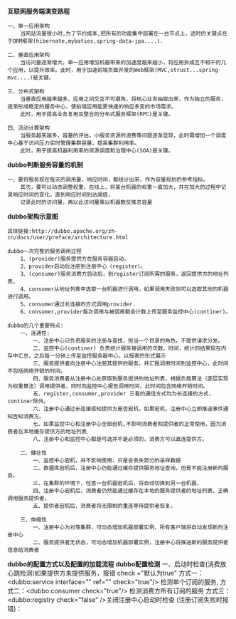 **互联网服务端演变路程**
    
    一、单一应用架构
        当网站流量很小时,为了节约成本,把所有的功能集中部署在一台节点上，这时的关键点在于ORM框架(hibernate,mybaties,spring-data-jpa....).
    
    二、垂直应用架构
        当访问量逐渐增大，单一应用增加机器带来的加速度越来越小，将应用拆成互不相干的几个应用，以提升效率。此时，用于加速前端页面开发的Web框架(MVC,strust...spring-mvc....)是关键。
        
    三、分布式架构
        当垂直应用越来越多，应用之间交互不可避免，将核心业务抽取出来，作为独立的服务，逐渐形成稳定的服务中心，使前端应用能更快速的响应多变的市场需求。
        此时，用于提高业务复用及整合的分布式服务框架(RPC)是关键。    
    
    四、流动计算架构
        当服务越来越多，容量的评估，小服务资源的浪费等问题逐渐显现，此时需增加一个调度中心基于访问压力实时管理集群容量，提高集群利用率。
        此时，用于提高机器利用率的资源调度和治理中心(SOA)是关键。
**dubbo判断服务容量的机制**
    
    一、要将服务现在每天的调用量，响应时间，都统计出来，作为容量规划的参考指标。
        其次，要可以动态调整权重，在线上，将某台机器的权重一直加大，并在加大的过程中记录响应时间的变化，直到响应时间到达阈值，
        记录此时的访问量，再以此访问量乘以机器数反推总容量


**dubbo架构示意图**
    
    具体链接:http://dubbo.apache.org/zh-cn/docs/user/preface/architecture.html
    
    dubbo一次完整的服务调用过程
        1、(provider)服务提供方在服务容器启动。
        2、provider启动后注册到注册中心（register）。
        3、(consumer)服务消费方启动后，到register订阅所需的服务，返回提供方的地址列表。
        4、consumer从地址列表中选取一台机器进行调用，如果调用失败则可以选取其他的机器进行调用。
        5、consumer通过长连接的方式调用provider.
        6、consumer,provider每次调用与被调用都会计数上传至服务监控中心(continer)。
    
    dubbo的几个重要特点:
        一、连通性:
            一、注册中心只负责服务的注册与查找，担当一个目录的角色。不提供请求分发。
            二、监控中心(continer) 负责统计服务被调用的次数，时间，统计的结果现在内存中汇总，之后每一分钟上传至监控服务器中心，以报表的形式展示
            三、服务提供者向注册中心注册其提供的服务。并汇报调用时间到监控中心，此时间不包括网络开销的时间。
            四、服务消费者从注册中心处获取到服务提供的地址列表，根据负载算法（底层实现为权重算法）调用提供者，同时向监控中心报告调用时间，此时间包含网络开销时间。
            五、register,consumer,provider 三者的通信方式均为长连接的方式，continer除外。
            六、注册中心通过长连接感知提供方是否宕机，如果宕机，注册中心立即推送事件通知告知消费方。
            七、如果监控中心和注册中心全部宕机,不影响消费者和提供者的正常使用，因为消费者在本地缓存提供方的地址列表
            八、注册中心和监控中心都是可选并不是必须的，消费方可以直连提供方。
        
        二、健壮性
            一、监控中心宕机，并不影响使用，只是会丢失部分的采样数据
            二、数据库宕机后，注册中心仍能通过缓存提供服务地址查询，但是不能注册新的服务。
            三、在集群的环境下，任意一台机器宕机后，将自动切换到另一台机器，
            四、注册中心宕机后，消费者仍然能通过缓存在本地的服务提供者的地址列表，正确调用服务提供者。
            五、提供者宕机后，消费者将无限制的重连等待提供者恢复。
        
        三、伸缩性
            一、注册中心为对等集群，可动态增加机器部署实例，所有客户端将自动发现新的注册中心
            二、服务提供者无状态，可动态增加机器部署实例，注册中心将推送新的服务提供者信息给消费者
**dubbo的配置方式以及配置的加载流程**
**dubbo配置检测**
    一、启动时检查(消费放心跳检测)如果提供方未提供服务，报错 check ="默认为true"
        方式一：<dubbo:service interface="" ref="" check="true"/> 检测单个订阅的服务,
        方式二：<dubbo:consumer check="true"/> 检测消费方所有订阅的服务
        方式三：<dubbo:registry check="false" />关闭注册中心启动时检查 (注册订阅失败时报错)：
            
            